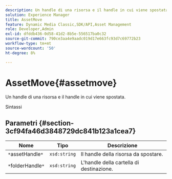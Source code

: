 ```yaml
---
description: Un handle di una risorsa e il handle in cui viene spostata.
solution: Experience Manager
title: AssetMove
feature: Dynamic Media Classic,SDK/API,Asset Management
role: Developer,Admin
exl-id: dfddb436-0d58-41d2-8b5e-556517ba0c32
source-git-commit: 790ce3aa4e9aadc019d17e663fc93d7c69772b23
workflow-type: tm+mt
source-wordcount: '50'
ht-degree: 8%

---
```


# AssetMove{#assetmove}

Un handle di una risorsa e il handle in cui viene spostata.

Sintassi

## Parametri {#section-3cf94fa46d3848729dc841b123a1cea7}

| Nome | Tipo | Descrizione |
|---|---|---|
| `*`assetHandle`*` | `xsd:string` | Il handle della risorsa da spostare. |
| `*`folderHandle`*` | `xsd:string` | L&#39;handle della cartella di destinazione. |
